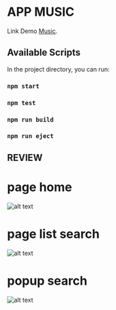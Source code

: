 # APP MUSIC

Link Demo [Music](https://music-rho-brown.vercel.app/result).

## Available Scripts

In the project directory, you can run:

### `npm start`

### `npm test`

### `npm run build`

### `npm run eject`

## REVIEW

# page home
![alt text](https://github.com/muhyidin3222/music/blob/master/ss1.png?raw=true)

# page list search
![alt text](https://github.com/muhyidin3222/music/blob/master/ss2.png?raw=true)


# popup search
![alt text](https://github.com/muhyidin3222/music/blob/master/ss3.png?raw=true)